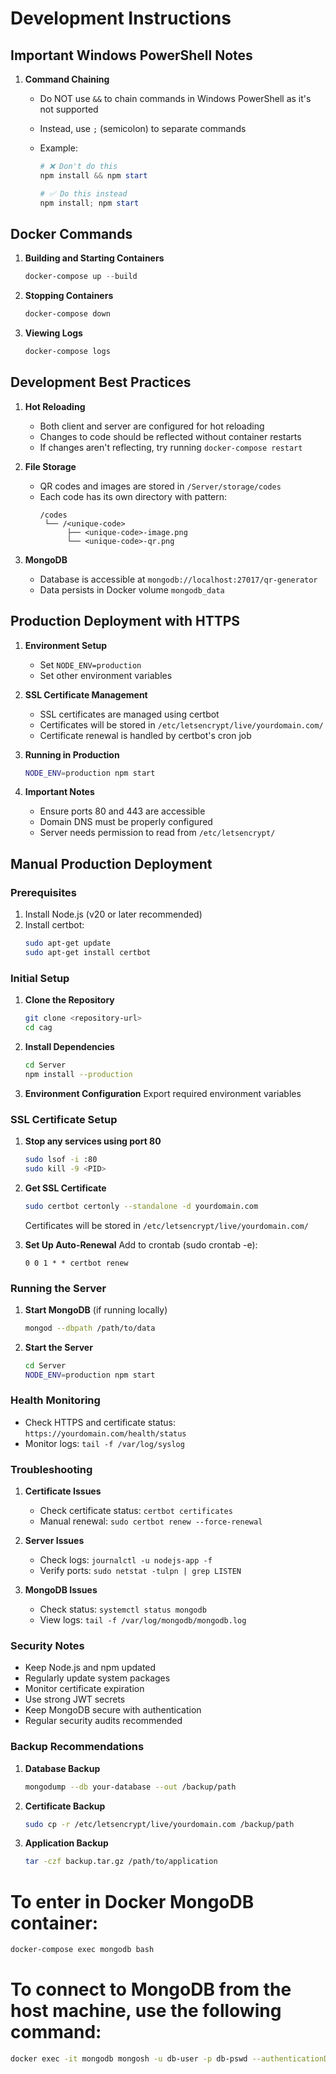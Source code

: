 # Development Instructions

## Important Windows PowerShell Notes

1. **Command Chaining**

   - Do NOT use `&&` to chain commands in Windows PowerShell as it's not supported
   - Instead, use `;` (semicolon) to separate commands
   - Example:

     ```powershell
     # ❌ Don't do this
     npm install && npm start

     # ✅ Do this instead
     npm install; npm start
     ```

## Docker Commands

1. **Building and Starting Containers**

   ```powershell
   docker-compose up --build
   ```

2. **Stopping Containers**

   ```powershell
   docker-compose down
   ```

3. **Viewing Logs**
   ```powershell
   docker-compose logs
   ```

## Development Best Practices

1. **Hot Reloading**

   - Both client and server are configured for hot reloading
   - Changes to code should be reflected without container restarts
   - If changes aren't reflecting, try running `docker-compose restart`

2. **File Storage**

   - QR codes and images are stored in `/Server/storage/codes`
   - Each code has its own directory with pattern:
     ```
     /codes
      └── /<unique-code>
           ├── <unique-code>-image.png
           └── <unique-code>-qr.png
     ```

3. **MongoDB**
   - Database is accessible at `mongodb://localhost:27017/qr-generator`
   - Data persists in Docker volume `mongodb_data`

## Production Deployment with HTTPS

1. **Environment Setup**
   - Set `NODE_ENV=production`
   - Set other environment variables

2. **SSL Certificate Management**
   - SSL certificates are managed using certbot
   - Certificates will be stored in `/etc/letsencrypt/live/yourdomain.com/`
   - Certificate renewal is handled by certbot's cron job

3. **Running in Production**
   ```bash
   NODE_ENV=production npm start
   ```

4. **Important Notes**
   - Ensure ports 80 and 443 are accessible
   - Domain DNS must be properly configured
   - Server needs permission to read from `/etc/letsencrypt/`

## Manual Production Deployment

### Prerequisites
1. Install Node.js (v20 or later recommended)
2. Install certbot:
   ```bash
   sudo apt-get update
   sudo apt-get install certbot
   ```

### Initial Setup
1. **Clone the Repository**
   ```bash
   git clone <repository-url>
   cd cag
   ```

2. **Install Dependencies**
   ```bash
   cd Server
   npm install --production
   ```

3. **Environment Configuration**
   Export required environment variables

### SSL Certificate Setup
1. **Stop any services using port 80**
   ```bash
   sudo lsof -i :80
   sudo kill -9 <PID>
   ```

2. **Get SSL Certificate**
   ```bash
   sudo certbot certonly --standalone -d yourdomain.com
   ```
   Certificates will be stored in `/etc/letsencrypt/live/yourdomain.com/`

3. **Set Up Auto-Renewal**
   Add to crontab (sudo crontab -e):
   ```
   0 0 1 * * certbot renew
   ```

### Running the Server
1. **Start MongoDB** (if running locally)
   ```bash
   mongod --dbpath /path/to/data
   ```

2. **Start the Server**
   ```bash
   cd Server
   NODE_ENV=production npm start
   ```

### Health Monitoring
- Check HTTPS and certificate status: `https://yourdomain.com/health/status`
- Monitor logs: `tail -f /var/log/syslog`

### Troubleshooting
1. **Certificate Issues**
   - Check certificate status: `certbot certificates`
   - Manual renewal: `sudo certbot renew --force-renewal`

2. **Server Issues**
   - Check logs: `journalctl -u nodejs-app -f`
   - Verify ports: `sudo netstat -tulpn | grep LISTEN`

3. **MongoDB Issues**
   - Check status: `systemctl status mongodb`
   - View logs: `tail -f /var/log/mongodb/mongodb.log`

### Security Notes
- Keep Node.js and npm updated
- Regularly update system packages
- Monitor certificate expiration
- Use strong JWT secrets
- Keep MongoDB secure with authentication
- Regular security audits recommended

### Backup Recommendations
1. **Database Backup**
   ```bash
   mongodump --db your-database --out /backup/path
   ```

2. **Certificate Backup**
   ```bash
   sudo cp -r /etc/letsencrypt/live/yourdomain.com /backup/path
   ```

3. **Application Backup**
   ```bash
   tar -czf backup.tar.gz /path/to/application
   ```

# To enter in Docker MongoDB container:
```bash
docker-compose exec mongodb bash
```

# To connect to MongoDB from the host machine, use the following command:
```bash
docker exec -it mongodb mongosh -u db-user -p db-pswd --authenticationDatabase admin
```
